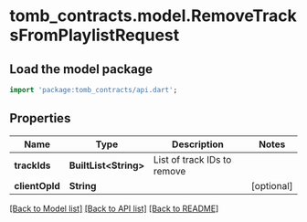 # tomb_contracts.model.RemoveTracksFromPlaylistRequest

## Load the model package
```dart
import 'package:tomb_contracts/api.dart';
```

## Properties
Name | Type | Description | Notes
------------ | ------------- | ------------- | -------------
**trackIds** | **BuiltList&lt;String&gt;** | List of track IDs to remove | 
**clientOpId** | **String** |  | [optional] 

[[Back to Model list]](../README.md#documentation-for-models) [[Back to API list]](../README.md#documentation-for-api-endpoints) [[Back to README]](../README.md)


